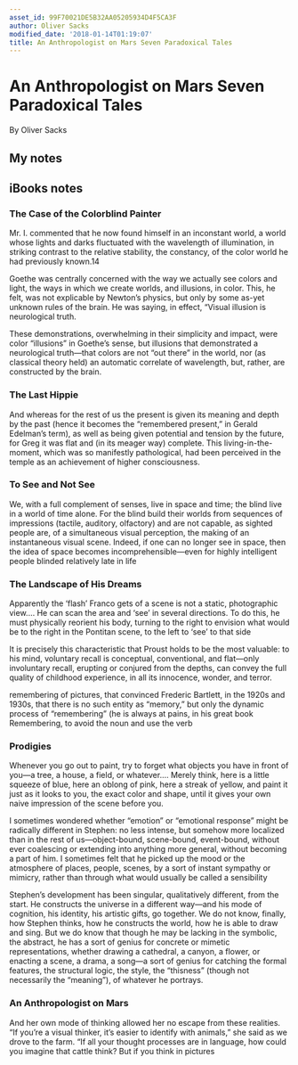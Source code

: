 ```yaml
---
asset_id: 99F70021DE5B32AA05205934D4F5CA3F
author: Oliver Sacks
modified_date: '2018-01-14T01:19:07'
title: An Anthropologist on Mars Seven Paradoxical Tales
---
```


# An Anthropologist on Mars Seven Paradoxical Tales

By Oliver Sacks

## My notes <a name="my_notes_dont_delete"></a>



## iBooks notes <a name="ibooks_notes_dont_delete"></a>

### The Case of the Colorblind Painter

Mr. I. commented that he now found himself in an inconstant world, a world whose lights and darks fluctuated with the wavelength of illumination, in striking contrast to the relative stability, the constancy, of the color world he had previously known.14

Goethe was centrally concerned with the way we actually see colors and light, the ways in which we create worlds, and illusions, in color. This, he felt, was not explicable by Newton’s physics, but only by some as-yet unknown rules of the brain. He was saying, in effect, “Visual illusion is neurological truth.

These demonstrations, overwhelming in their simplicity and impact, were color “illusions” in Goethe’s sense, but illusions that demonstrated a neurological truth—that colors are not “out there” in the world, nor (as classical theory held) an automatic correlate of wavelength, but, rather, are constructed by the brain.

### The Last Hippie

And whereas for the rest of us the present is given its meaning and depth by the past (hence it becomes the “remembered present,” in Gerald Edelman’s term), as well as being given potential and tension by the future, for Greg it was flat and (in its meager way) complete. This living-in-the-moment, which was so manifestly pathological, had been perceived in the temple as an achievement of higher consciousness.

### To See and Not See

We, with a full complement of senses, live in space and time; the blind live in a world of time alone. For the blind build their worlds from sequences of impressions (tactile, auditory, olfactory) and are not capable, as sighted people are, of a simultaneous visual perception, the making of an instantaneous visual scene. Indeed, if one can no longer see in space, then the idea of space becomes incomprehensible—even for highly intelligent people blinded relatively late in life

### The Landscape of His Dreams

Apparently the ‘flash’ Franco gets of a scene is not a static, photographic view.… He can scan the area and ‘see’ in several directions. To do this, he must physically reorient his body, turning to the right to envision what would be to the right in the Pontitan scene, to the left to ‘see’ to that side

It is precisely this characteristic that Proust holds to be the most valuable: to his mind, voluntary recall is conceptual, conventional, and flat—only involuntary recall, erupting or conjured from the depths, can convey the full quality of childhood experience, in all its innocence, wonder, and terror.

remembering of pictures, that convinced Frederic Bartlett, in the 1920s and 1930s, that there is no such entity as “memory,” but only the dynamic process of “remembering” (he is always at pains, in his great book Remembering, to avoid the noun and use the verb

### Prodigies

Whenever you go out to paint, try to forget what objects you have in front of you—a tree, a house, a field, or whatever.… Merely think, here is a little squeeze of blue, here an oblong of pink, here a streak of yellow, and paint it just as it looks to you, the exact color and shape, until it gives your own naive impression of the scene before you.

I sometimes wondered whether “emotion” or “emotional response” might be radically different in Stephen: no less intense, but somehow more localized than in the rest of us—object-bound, scene-bound, event-bound, without ever coalescing or extending into anything more general, without becoming a part of him. I sometimes felt that he picked up the mood or the atmosphere of places, people, scenes, by a sort of instant sympathy or mimicry, rather than through what would usually be called a sensibility

Stephen’s development has been singular, qualitatively different, from the start. He constructs the universe in a different way—and his mode of cognition, his identity, his artistic gifts, go together. We do not know, finally, how Stephen thinks, how he constructs the world, how he is able to draw and sing. But we do know that though he may be lacking in the symbolic, the abstract, he has a sort of genius for concrete or mimetic representations, whether drawing a cathedral, a canyon, a flower, or enacting a scene, a drama, a song—a sort of genius for catching the formal features, the structural logic, the style, the “thisness” (though not necessarily the “meaning”), of whatever he portrays.

### An Anthropologist on Mars

And her own mode of thinking allowed her no escape from these realities. “If you’re a visual thinker, it’s easier to identify with animals,” she said as we drove to the farm. “If all your thought processes are in language, how could you imagine that cattle think? But if you think in pictures